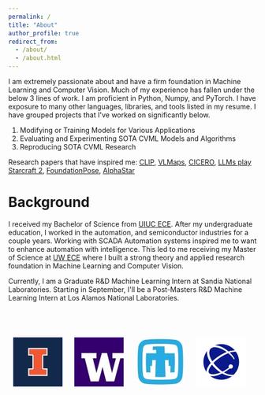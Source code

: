```yaml
---
permalink: /
title: "About"
author_profile: true
redirect_from: 
  - /about/
  - /about.html
---
```


I am extremely passionate about and have a firm foundation in Machine Learning and Computer Vision. Much of my experience has fallen under the below 3 lines of work.
I am proficient in Python, Numpy, and PyTorch. I have exposure to many other languages, libraries, and tools listed in my resume. I have grouped projects that I've worked on significantly below. 

1. Modifying or Training Models for Various Applications
2. Evaluating and Experimenting SOTA CVML Models and Algorithms
3. Reproducing SOTA CVML Research

Research papers that have inspired me: [CLIP](https://arxiv.org/abs/2103.00020), [VLMaps](https://arxiv.org/pdf/2210.05714), [CICERO](https://www.science.org/doi/10.1126/science.ade9097), [LLMs play Starcraft 2](https://arxiv.org/abs/2312.11865), [FoundationPose](https://nvlabs.github.io/FoundationPose/), [AlphaStar](https://arxiv.org/pdf/2308.03526)


Background
======
I received my Bachelor of Science from [UIUC ECE](https://ece.illinois.edu/). After my undergraduate education, I worked in the automation, and semiconductor industries for a couple years. Working with SCADA Automation systems inspired me 
to want to enhance automation with intelligence. This led to me receiving my Master of Science at [UW ECE](https://www.ece.uw.edu/) where I built a strong theory and applied research foundation in Machine Learning and Computer Vision.

Currently, I am a Graduate R&D Machine Learning Intern at Sandia National Laboratories. Starting in September, I'll be a Post-Masters R&D Machine Learning Intern at Los Alamos National Laboratories.

<br><br>
<p align="left">
  <img src="/images/uiuc.jpg" alt="UIUC" width="100" style="margin: 10px;">
  <img src="/images/uw.jpg" alt="UW" width="100" style="margin: 10px;">
  <img src="/images/sandia.jpg" alt="Sandia" width="100" style="margin: 10px;">
  <img src="/images/lanl.jpg" alt="Los ALamos" width="100" style="margin: 10px;">
</p>
<br><br>